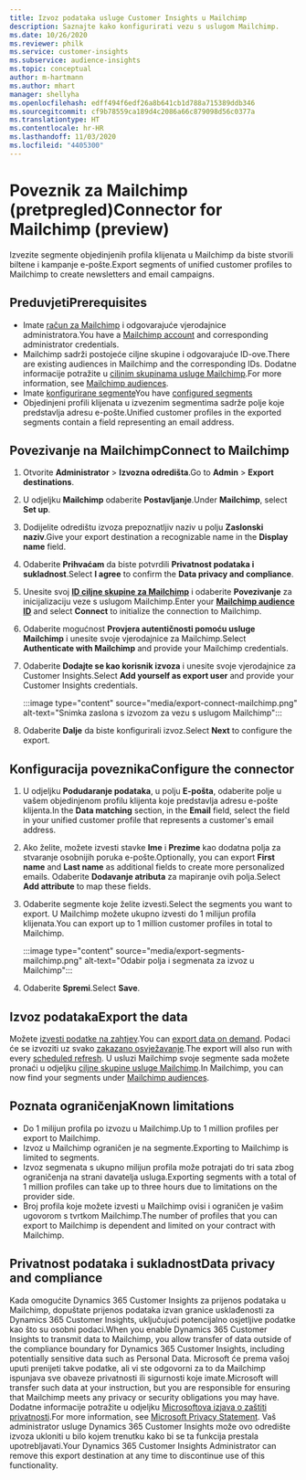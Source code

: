 ```yaml
---
title: Izvoz podataka usluge Customer Insights u Mailchimp
description: Saznajte kako konfigurirati vezu s uslugom Mailchimp.
ms.date: 10/26/2020
ms.reviewer: philk
ms.service: customer-insights
ms.subservice: audience-insights
ms.topic: conceptual
author: m-hartmann
ms.author: mhart
manager: shellyha
ms.openlocfilehash: edff494f6edf26a8b641cb1d788a715389ddb346
ms.sourcegitcommit: cf9b78559ca189d4c2086a66c879098d56c0377a
ms.translationtype: HT
ms.contentlocale: hr-HR
ms.lasthandoff: 11/03/2020
ms.locfileid: "4405300"
---
```

# <a name="connector-for-mailchimp-preview"></a><span data-ttu-id="64dd3-103">Poveznik za Mailchimp (pretpregled)</span><span class="sxs-lookup"><span data-stu-id="64dd3-103">Connector for Mailchimp (preview)</span></span>

<span data-ttu-id="64dd3-104">Izvezite segmente objedinjenih profila klijenata u Mailchimp da biste stvorili biltene i kampanje e-pošte.</span><span class="sxs-lookup"><span data-stu-id="64dd3-104">Export segments of unified customer profiles to Mailchimp to create newsletters and email campaigns.</span></span>

## <a name="prerequisites"></a><span data-ttu-id="64dd3-105">Preduvjeti</span><span class="sxs-lookup"><span data-stu-id="64dd3-105">Prerequisites</span></span>

-   <span data-ttu-id="64dd3-106">Imate [račun za Mailchimp](https://mailchimp.com/) i odgovarajuće vjerodajnice administratora.</span><span class="sxs-lookup"><span data-stu-id="64dd3-106">You have a [Mailchimp account](https://mailchimp.com/) and corresponding administrator credentials.</span></span>
-   <span data-ttu-id="64dd3-107">Mailchimp sadrži postojeće ciljne skupine i odgovarajuće ID-ove.</span><span class="sxs-lookup"><span data-stu-id="64dd3-107">There are existing audiences in Mailchimp and the corresponding IDs.</span></span> <span data-ttu-id="64dd3-108">Dodatne informacije potražite u [ciljnim skupinama usluge Mailchimp](https://mailchimp.com/help/create-audience/).</span><span class="sxs-lookup"><span data-stu-id="64dd3-108">For more information, see [Mailchimp audiences](https://mailchimp.com/help/create-audience/).</span></span>
-   <span data-ttu-id="64dd3-109">Imate [konfigurirane segmente](segments.md)</span><span class="sxs-lookup"><span data-stu-id="64dd3-109">You have [configured segments](segments.md)</span></span>
-   <span data-ttu-id="64dd3-110">Objedinjeni profili klijenata u izvezenim segmentima sadrže polje koje predstavlja adresu e-pošte.</span><span class="sxs-lookup"><span data-stu-id="64dd3-110">Unified customer profiles in the exported segments contain a field representing an email address.</span></span>

## <a name="connect-to-mailchimp"></a><span data-ttu-id="64dd3-111">Povezivanje na Mailchimp</span><span class="sxs-lookup"><span data-stu-id="64dd3-111">Connect to Mailchimp</span></span>

1. <span data-ttu-id="64dd3-112">Otvorite **Administrator** > **Izvozna odredišta**.</span><span class="sxs-lookup"><span data-stu-id="64dd3-112">Go to **Admin** > **Export destinations**.</span></span>

1. <span data-ttu-id="64dd3-113">U odjeljku **Mailchimp** odaberite **Postavljanje**.</span><span class="sxs-lookup"><span data-stu-id="64dd3-113">Under **Mailchimp**, select **Set up**.</span></span>

1. <span data-ttu-id="64dd3-114">Dodijelite odredištu izvoza prepoznatljiv naziv u polju **Zaslonski naziv**.</span><span class="sxs-lookup"><span data-stu-id="64dd3-114">Give your export destination a recognizable name in the **Display name** field.</span></span>

1. <span data-ttu-id="64dd3-115">Odaberite **Prihvaćam** da biste potvrdili **Privatnost podataka i sukladnost**.</span><span class="sxs-lookup"><span data-stu-id="64dd3-115">Select **I agree** to confirm the **Data privacy and compliance**.</span></span>

1. <span data-ttu-id="64dd3-116">Unesite svoj **[ID ciljne skupine za Mailchimp](https://mailchimp.com/help/find-audience-id/)** i odaberite **Povezivanje** za inicijalizaciju veze s uslugom Mailchimp.</span><span class="sxs-lookup"><span data-stu-id="64dd3-116">Enter your **[Mailchimp audience ID](https://mailchimp.com/help/find-audience-id/)** and select **Connect** to initialize the connection to Mailchimp.</span></span>

1. <span data-ttu-id="64dd3-117">Odaberite mogućnost **Provjera autentičnosti pomoću usluge Mailchimp** i unesite svoje vjerodajnice za Mailchimp.</span><span class="sxs-lookup"><span data-stu-id="64dd3-117">Select **Authenticate with Mailchimp** and provide your Mailchimp credentials.</span></span>

1. <span data-ttu-id="64dd3-118">Odaberite **Dodajte se kao korisnik izvoza** i unesite svoje vjerodajnice za Customer Insights.</span><span class="sxs-lookup"><span data-stu-id="64dd3-118">Select **Add yourself as export user** and provide your Customer Insights credentials.</span></span>

   :::image type="content" source="media/export-connect-mailchimp.png" alt-text="Snimka zaslona s izvozom za vezu s uslugom Mailchimp":::

1. <span data-ttu-id="64dd3-120">Odaberite **Dalje** da biste konfigurirali izvoz.</span><span class="sxs-lookup"><span data-stu-id="64dd3-120">Select **Next** to configure the export.</span></span>

## <a name="configure-the-connector"></a><span data-ttu-id="64dd3-121">Konfiguracija poveznika</span><span class="sxs-lookup"><span data-stu-id="64dd3-121">Configure the connector</span></span>

1. <span data-ttu-id="64dd3-122">U odjeljku **Podudaranje podataka**, u polju **E-pošta**, odaberite polje u vašem objedinjenom profilu klijenta koje predstavlja adresu e-pošte klijenta.</span><span class="sxs-lookup"><span data-stu-id="64dd3-122">In the **Data matching** section, in the **Email** field, select the field in your unified customer profile that represents a customer's email address.</span></span> 

1. <span data-ttu-id="64dd3-123">Ako želite, možete izvesti stavke **Ime** i **Prezime** kao dodatna polja za stvaranje osobnijih poruka e-pošte.</span><span class="sxs-lookup"><span data-stu-id="64dd3-123">Optionally, you can export **First name** and **Last name** as additional fields to create more personalized emails.</span></span> <span data-ttu-id="64dd3-124">Odaberite **Dodavanje atributa** za mapiranje ovih polja.</span><span class="sxs-lookup"><span data-stu-id="64dd3-124">Select **Add attribute** to map these fields.</span></span>

1. <span data-ttu-id="64dd3-125">Odaberite segmente koje želite izvesti.</span><span class="sxs-lookup"><span data-stu-id="64dd3-125">Select the segments you want to export.</span></span> <span data-ttu-id="64dd3-126">U Mailchimp možete ukupno izvesti do 1 milijun profila klijenata.</span><span class="sxs-lookup"><span data-stu-id="64dd3-126">You can export up to 1 million customer profiles in total to Mailchimp.</span></span>

   :::image type="content" source="media/export-segments-mailchimp.png" alt-text="Odabir polja i segmenata za izvoz u Mailchimp":::

1. <span data-ttu-id="64dd3-128">Odaberite **Spremi**.</span><span class="sxs-lookup"><span data-stu-id="64dd3-128">Select **Save**.</span></span>

## <a name="export-the-data"></a><span data-ttu-id="64dd3-129">Izvoz podataka</span><span class="sxs-lookup"><span data-stu-id="64dd3-129">Export the data</span></span>

<span data-ttu-id="64dd3-130">Možete [izvesti podatke na zahtjev](export-destinations.md).</span><span class="sxs-lookup"><span data-stu-id="64dd3-130">You can [export data on demand](export-destinations.md).</span></span> <span data-ttu-id="64dd3-131">Podaci će se izvoziti uz svako [zakazano osvježavanje](system.md#schedule-tab).</span><span class="sxs-lookup"><span data-stu-id="64dd3-131">The export will also run with every [scheduled refresh](system.md#schedule-tab).</span></span> <span data-ttu-id="64dd3-132">U usluzi Mailchimp svoje segmente sada možete pronaći u odjeljku [ciljne skupine usluge Mailchimp](https://mailchimp.com/help/create-audience/).</span><span class="sxs-lookup"><span data-stu-id="64dd3-132">In Mailchimp, you can now find your segments under [Mailchimp audiences](https://mailchimp.com/help/create-audience/).</span></span>

## <a name="known-limitations"></a><span data-ttu-id="64dd3-133">Poznata ograničenja</span><span class="sxs-lookup"><span data-stu-id="64dd3-133">Known limitations</span></span>

- <span data-ttu-id="64dd3-134">Do 1 milijun profila po izvozu u Mailchimp.</span><span class="sxs-lookup"><span data-stu-id="64dd3-134">Up to 1 million profiles per export to Mailchimp.</span></span>
- <span data-ttu-id="64dd3-135">Izvoz u Mailchimp ograničen je na segmente.</span><span class="sxs-lookup"><span data-stu-id="64dd3-135">Exporting to Mailchimp is limited to segments.</span></span>
- <span data-ttu-id="64dd3-136">Izvoz segmenata s ukupno milijun profila može potrajati do tri sata zbog ograničenja na strani davatelja usluga.</span><span class="sxs-lookup"><span data-stu-id="64dd3-136">Exporting segments with a total of 1 million profiles can take up to three hours due to limitations on the provider side.</span></span> 
- <span data-ttu-id="64dd3-137">Broj profila koje možete izvesti u Mailchimp ovisi i ograničen je vašim ugovorom s tvrtkom Mailchimp.</span><span class="sxs-lookup"><span data-stu-id="64dd3-137">The number of profiles that you can export to Mailchimp is dependent and limited on your contract with Mailchimp.</span></span>

## <a name="data-privacy-and-compliance"></a><span data-ttu-id="64dd3-138">Privatnost podataka i sukladnost</span><span class="sxs-lookup"><span data-stu-id="64dd3-138">Data privacy and compliance</span></span>

<span data-ttu-id="64dd3-139">Kada omogućite Dynamics 365 Customer Insights za prijenos podataka u Mailchimp, dopuštate prijenos podataka izvan granice usklađenosti za Dynamics 365 Customer Insights, uključujući potencijalno osjetljive podatke kao što su osobni podaci.</span><span class="sxs-lookup"><span data-stu-id="64dd3-139">When you enable Dynamics 365 Customer Insights to transmit data to Mailchimp, you allow transfer of data outside of the compliance boundary for Dynamics 365 Customer Insights, including potentially sensitive data such as Personal Data.</span></span> <span data-ttu-id="64dd3-140">Microsoft će prema vašoj uputi prenijeti takve podatke, ali vi ste odgovorni za to da Mailchimp ispunjava sve obaveze privatnosti ili sigurnosti koje imate.</span><span class="sxs-lookup"><span data-stu-id="64dd3-140">Microsoft will transfer such data at your instruction, but you are responsible for ensuring that Mailchimp meets any privacy or security obligations you may have.</span></span> <span data-ttu-id="64dd3-141">Dodatne informacije potražite u odjeljku [Microsoftova izjava o zaštiti privatnosti](https://go.microsoft.com/fwlink/?linkid=396732).</span><span class="sxs-lookup"><span data-stu-id="64dd3-141">For more information, see [Microsoft Privacy Statement](https://go.microsoft.com/fwlink/?linkid=396732).</span></span>
<span data-ttu-id="64dd3-142">Vaš administrator usluge Dynamics 365 Customer Insights može ovo odredište izvoza ukloniti u bilo kojem trenutku kako bi se ta funkcija prestala upotrebljavati.</span><span class="sxs-lookup"><span data-stu-id="64dd3-142">Your Dynamics 365 Customer Insights Administrator can remove this export destination at any time to discontinue use of this functionality.</span></span>
